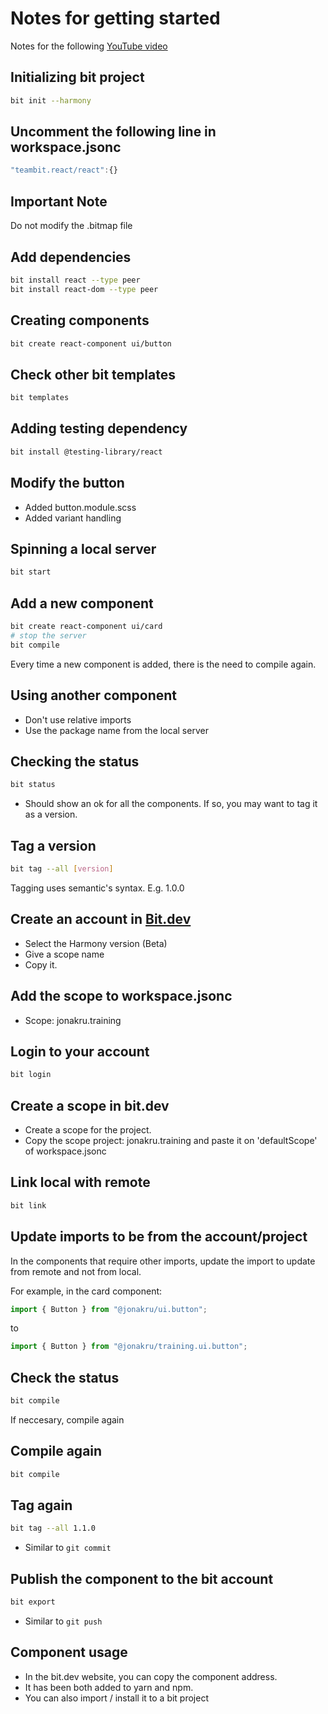 # Notes for getting started

Notes for the following [YouTube video](https://www.youtube.com/watch?v=7afMBwj5fR4&ab_channel=ThisDotMedia)

## Initializing bit project

```sh
bit init --harmony
```

## Uncomment the following line in workspace.jsonc

```js
"teambit.react/react":{}
```

## Important Note

Do not modify the .bitmap file

## Add dependencies

```sh
bit install react --type peer
bit install react-dom --type peer
```

## Creating components

```sh
bit create react-component ui/button
```

## Check other bit templates

```sh
bit templates
```

## Adding testing dependency

```sh
bit install @testing-library/react
```

## Modify the button

- Added button.module.scss
- Added variant handling

## Spinning a local server

```sh
bit start
```

## Add a new component

```sh
bit create react-component ui/card
# stop the server
bit compile
```

Every time a new component is added, there is the need to compile again.

## Using another component

- Don't use relative imports
- Use the package name from the local server

## Checking the status

```sh
bit status
```

- Should show an ok for all the components. If so, you may want to tag it as a version.

## Tag a version

```sh
bit tag --all [version]
```

Tagging uses semantic's syntax. E.g. 1.0.0

## Create an account in [Bit.dev](http://bit.dev)

- Select the Harmony version (Beta)
- Give a scope name
- Copy it.

## Add the scope to workspace.jsonc

- Scope: jonakru.training

## Login to your account

```sh
bit login
```

## Create a scope in bit.dev

- Create a scope for the project.
- Copy the scope project: jonakru.training and paste it on 'defaultScope' of workspace.jsonc

## Link local with remote

```sh
bit link
```

## Update imports to be from the account/project

In the components that require other imports, update the import to update from remote and not from local.

For example, in the card component:

```js
import { Button } from "@jonakru/ui.button";
```

to

```js
import { Button } from "@jonakru/training.ui.button";
```

## Check the status

```sh
bit compile
```

If neccesary, compile again

## Compile again

```sh
bit compile
```

## Tag again

```sh
bit tag --all 1.1.0
```

- Similar to ``` git commit ```

## Publish the component to the bit account

```sh
bit export
```

- Similar to ``` git push ```

## Component usage

- In the bit.dev website, you can copy the component address.
- It has been both added to yarn and npm.
- You can also import / install it to a bit project
